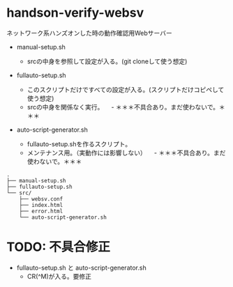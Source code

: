 # handson-verify-websv
ネットワーク系ハンズオンした時の動作確認用Webサーバー

- manual-setup.sh
  - srcの中身を参照して設定が入る。(git cloneして使う想定)

- fullauto-setup.sh
  - このスクリプトだけですべての設定が入る。(スクリプトだけコピペして使う想定)
  - srcの中身を関係なく実行。
　- ＊＊＊不具合あり。まだ使わないで。＊＊＊

- auto-script-generator.sh
  - fullauto-setup.shを作るスクリプト。
  - メンテナンス用。（実動作には影響しない）
　- ＊＊＊不具合あり。まだ使わないで。＊＊＊

```
.
├── manual-setup.sh
├── fullauto-setup.sh
└── src/
    ├── websv.conf
    ├── index.html
    ├── error.html
    └── auto-script-generator.sh
```

# TODO: 不具合修正
- fullauto-setup.sh と auto-script-generator.sh
  - CR(^M)が入る。要修正
